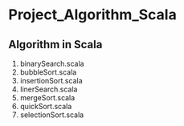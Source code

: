 # Project_Algorithm_Scala
Algorithm in Scala
-------------------------------

1. binarySearch.scala
2. bubbleSort.scala
3. insertionSort.scala
4. linerSearch.scala
5. mergeSort.scala
6. quickSort.scala
7. selectionSort.scala
